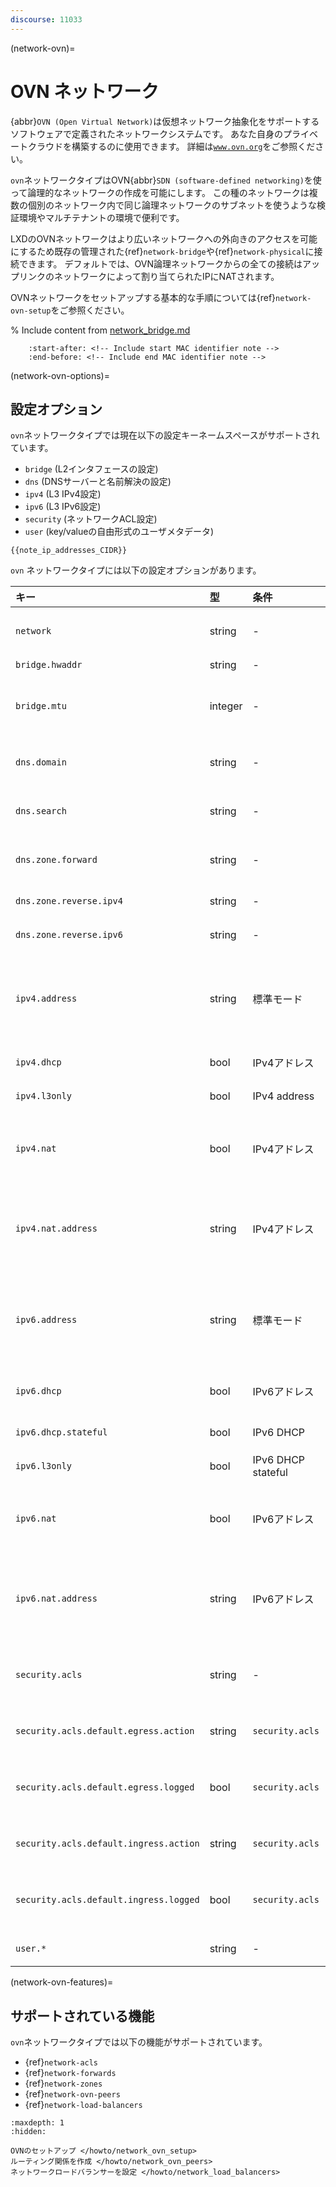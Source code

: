 ```yaml
---
discourse: 11033
---
```


(network-ovn)=
# OVN ネットワーク

<!-- Include start OVN intro -->
{abbr}`OVN (Open Virtual Network)`は仮想ネットワーク抽象化をサポートするソフトウェアで定義されたネットワークシステムです。
あなた自身のプライベートクラウドを構築するのに使用できます。
詳細は[`www.ovn.org`](https://www.ovn.org/)をご参照ください。
<!-- Include end OVN intro -->

`ovn`ネットワークタイプはOVN{abbr}`SDN (software-defined networking)`を使って論理的なネットワークの作成を可能にします。
この種のネットワークは複数の個別のネットワーク内で同じ論理ネットワークのサブネットを使うような検証環境やマルチテナントの環境で便利です。

LXDのOVNネットワークはより広いネットワークへの外向きのアクセスを可能にするため既存の管理された{ref}`network-bridge`や{ref}`network-physical`に接続できます。
デフォルトでは、OVN論理ネットワークからの全ての接続はアップリンクのネットワークによって割り当てられたIPにNATされます。

OVNネットワークをセットアップする基本的な手順については{ref}`network-ovn-setup`をご参照ください。

% Include content from [network_bridge.md](network_bridge.md)
```{include} network_bridge.md
    :start-after: <!-- Include start MAC identifier note -->
    :end-before: <!-- Include end MAC identifier note -->
```

(network-ovn-options)=
## 設定オプション

`ovn`ネットワークタイプでは現在以下の設定キーネームスペースがサポートされています。

- `bridge` (L2インタフェースの設定)
- `dns` (DNSサーバーと名前解決の設定)
- `ipv4` (L3 IPv4設定)
- `ipv6` (L3 IPv6設定)
- `security` (ネットワークACL設定)
- `user` (key/valueの自由形式のユーザメタデータ)

```{note}
{{note_ip_addresses_CIDR}}
```

`ovn` ネットワークタイプには以下の設定オプションがあります。

キー                                   | 型      | 条件               | デフォルト                                                     | 説明
:--                                    | :--     | :--                | :--                                                            | :--
`network`                              | string  | -                  | -                                                              | 外部ネットワークへのアクセスに使うアップリンクのネットワーク
`bridge.hwaddr`                        | string  | -                  | -                                                              | ブリッジのMACアドレス
`bridge.mtu`                           | integer | -                  | `1442`                                                         | ブリッジのMTU(デフォルトではホストからホストへのGeneveトンネルを許可します)
`dns.domain`                           | string  | -                  | `lxd`                                                          | DHCPのクライアントに広告しDNSの名前解決に使用するドメイン
`dns.search`                           | string  | -                  | -                                                              | 完全なドメインサーチのカンマ区切りリスト(デフォルトは`dns.domain`の値)
`dns.zone.forward`                     | string  | -                  | -                                                              | 正引きDNSレコード用のDNSゾーン名のカンマ区切りリスト
`dns.zone.reverse.ipv4`                | string  | -                  | -                                                              | IPv4逆引きDNSレコード用のDNSゾーン名
`dns.zone.reverse.ipv6`                | string  | -                  | -                                                              | IPv6逆引きDNSレコード用のDNSゾーン名
`ipv4.address`                         | string  | 標準モード         | - (作成時の初期値: `auto`)                                     | ブリッジのIPv4アドレス(CIDR形式)。IPv4をオフにするには`none`、新しいランダムな未使用のサブネットを生成するには`auto`を指定。
`ipv4.dhcp`                            | bool    | IPv4アドレス       | `true`                                                         | DHCPを使ってアドレスを割り当てるかどうか
`ipv4.l3only`                          | bool    | IPv4 address       | `false`                                                        | layer 3 only モード を有効にするかどうか
`ipv4.nat`                             | bool    | IPv4アドレス       | `false` (`ipv4.address`が`auto`の場合の作成時の初期値: `true`) | NATするかどうか
`ipv4.nat.address`                     | string  | IPv4アドレス       | -                                                              | ネットワークからの外向きトラフィックに使用されるソースアドレス(アップリンクに`ovn.ingress_mode=routed`が必要)
`ipv6.address`                         | string  | 標準モード         | - (作成時の初期値: `auto`)                                     | ブリッジのIPv6アドレス(CIDR形式)。IPv6をオフにするには`none`、新しいランダムな未使用のサブネットを生成するには`auto`を指定。
`ipv6.dhcp`                            | bool    | IPv6アドレス       | `true`                                                         | DHCP上に追加のネットワーク設定を提供するかどうか
`ipv6.dhcp.stateful`                   | bool    | IPv6 DHCP          | `false`                                                        | DHCPを使ってアドレスを割り当てるかどうか
`ipv6.l3only`                          | bool    | IPv6 DHCP stateful | `false`                                                        | layer 3 only モード を有効にするかどうか
`ipv6.nat`                             | bool    | IPv6アドレス       | `false` (`ipv6.address`が`auto`の場合の作成時の初期値: `true`) | NATするかどうか
`ipv6.nat.address`                     | string  | IPv6アドレス       | -                                                              | ネットワークからの外向きトラフィックに使用されるソースアドレス(アップリンクに`ovn.ingress_mode=routed`が必要)
`security.acls`                        | string  | -                  | -                                                              | このネットワークに接続するNICに適用するネットワークACLのカンマ区切りリスト
`security.acls.default.egress.action`  | string  | `security.acls`    | `reject`                                                       | どのACLルールにもマッチしない外向きトラフィックに使うアクション
`security.acls.default.egress.logged`  | bool    | `security.acls`    | `false`                                                        | どのACLルールにもマッチしない外向きトラフィックをログ出力するかどうか
`security.acls.default.ingress.action` | string  | `security.acls`    | `reject`                                                       | どのACLルールにもマッチしない内向きトラフィックに使うアクション
`security.acls.default.ingress.logged` | bool    | `security.acls`    | `false`                                                        | どのACLルールにもマッチしない内向きトラフィックをログ出力するかどうか
`user.*`                               | string  | -                  | -                                                              | ユーザ指定の自由形式のキー／バリューペア

(network-ovn-features)=
## サポートされている機能

`ovn`ネットワークタイプでは以下の機能がサポートされています。

- {ref}`network-acls`
- {ref}`network-forwards`
- {ref}`network-zones`
- {ref}`network-ovn-peers`
- {ref}`network-load-balancers`

```{toctree}
:maxdepth: 1
:hidden:

OVNのセットアップ </howto/network_ovn_setup>
ルーティング関係を作成 </howto/network_ovn_peers>
ネットワークロードバランサーを設定 </howto/network_load_balancers>
```
